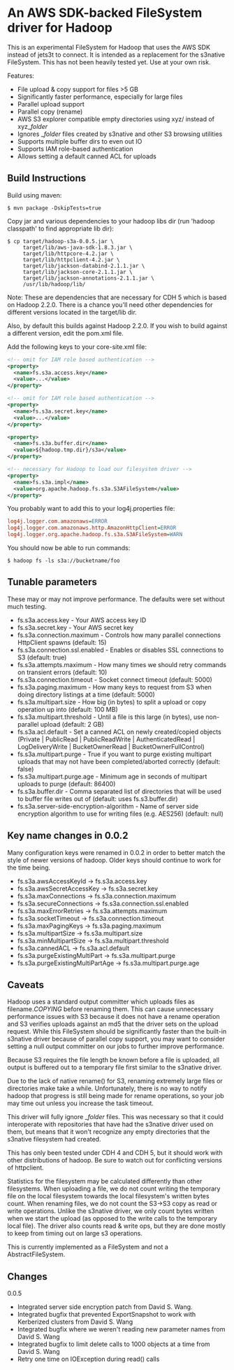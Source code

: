 An AWS SDK-backed FileSystem driver for Hadoop
==============================================

This is an experimental FileSystem for Hadoop that uses the AWS SDK 
instead of jets3t to connect. It is intended as a replacement for the 
s3native FileSystem. This has not been heavily tested yet. Use at your 
own risk.

Features:

- File upload & copy support for files >5 GB
- Significantly faster performance, especially for large files
- Parallel upload support
- Parallel copy (rename)
- AWS S3 explorer compatible empty directories using xyz/ instead of xyz_$folder$
- Ignores _$folder$ files created by s3native and other S3 browsing utilities
- Supports multiple buffer dirs to even out IO
- Supports IAM role-based authentication
- Allows setting a default canned ACL for uploads


Build Instructions
------------------

Build using maven:

```shell
$ mvn package -DskipTests=true
```

Copy jar and various dependencies to your hadoop libs dir 
(run 'hadoop classpath' to find appropriate lib dir):

```shell
$ cp target/hadoop-s3a-0.0.5.jar \
     target/lib/aws-java-sdk-1.8.3.jar \
     target/lib/httpcore-4.2.jar \
     target/lib/httpclient-4.2.jar \
     target/lib/jackson-databind-2.1.1.jar \
     target/lib/jackson-core-2.1.1.jar \
     target/lib/jackson-annotations-2.1.1.jar \
     /usr/lib/hadoop/lib/
```

Note: These are dependencies that are necessary for CDH 5 which is based on
Hadoop 2.2.0. There is a chance you'll need other dependencies for different
versions located in the target/lib dir.

Also, by default this builds against Hadoop 2.2.0. If you wish to build 
against a different version, edit the pom.xml file.

Add the following keys to your core-site.xml file:

```xml
<!-- omit for IAM role based authentication -->
<property>
  <name>fs.s3a.access.key</name>
  <value>...</value>
</property>

<!-- omit for IAM role based authentication -->
<property>
  <name>fs.s3a.secret.key</name>
  <value>...</value>
</property>

<property>
  <name>fs.s3a.buffer.dir</name>
  <value>${hadoop.tmp.dir}/s3a</value>
</property>

<!-- necessary for Hadoop to load our filesystem driver -->
<property>
  <name>fs.s3a.impl</name>
  <value>org.apache.hadoop.fs.s3a.S3AFileSystem</value>
</property>
```

You probably want to add this to your log4j.properties file:

```ini
log4j.logger.com.amazonaws=ERROR
log4j.logger.com.amazonaws.http.AmazonHttpClient=ERROR
log4j.logger.org.apache.hadoop.fs.s3a.S3AFileSystem=WARN
```
You should now be able to run commands:

```shell
$ hadoop fs -ls s3a://bucketname/foo
```


Tunable parameters
------------------

These may or may not improve performance. The defaults were set without 
much testing.

- fs.s3a.access.key - Your AWS access key ID
- fs.s3a.secret.key - Your AWS secret key
- fs.s3a.connection.maximum - Controls how many parallel connections HttpClient spawns (default: 15)
- fs.s3a.connection.ssl.enabled - Enables or disables SSL connections to S3 (default: true)
- fs.s3a.attempts.maximum - How many times we should retry commands on transient errors (default: 10)
- fs.s3a.connection.timeout - Socket connect timeout (default: 5000)
- fs.s3a.paging.maximum - How many keys to request from S3 when doing directory listings at a time (default: 5000)
- fs.s3a.multipart.size - How big (in bytes) to split a upload or copy operation up into (default: 100 MB)
- fs.s3a.multipart.threshold - Until a file is this large (in bytes), use non-parallel upload (default: 2 GB)
- fs.s3a.acl.default - Set a canned ACL on newly created/copied objects (Private | PublicRead | PublicReadWrite | AuthenticatedRead | LogDeliveryWrite | BucketOwnerRead | BucketOwnerFullControl)
- fs.s3a.multipart.purge - True if you want to purge existing multipart uploads that may not have been completed/aborted correctly (default: false)
- fs.s3a.multipart.purge.age - Minimum age in seconds of multipart uploads to purge (default: 86400)
- fs.s3a.buffer.dir - Comma separated list of directories that will be used to buffer file writes out of (default: uses fs.s3.buffer.dir)
- fs.s3a.server-side-encryption-algorithm - Name of server side encryption algorithm to use for writing files (e.g. AES256) (default: null)

Key name changes in 0.0.2
--------------------------

Many configuration keys were renamed in 0.0.2 in order to better match the
style of newer versions of hadoop. Older keys should continue to work for
the time being.

- fs.s3a.awsAccessKeyId -> fs.s3a.access.key
- fs.s3a.awsSecretAccessKey -> fs.s3a.secret.key
- fs.s3a.maxConnections -> fs.s3a.connection.maximum
- fs.s3a.secureConnections -> fs.s3a.connection.ssl.enabled
- fs.s3a.maxErrorRetries -> fs.s3a.attempts.maximum
- fs.s3a.socketTimeout -> fs.s3a.connection.timeout
- fs.s3a.maxPagingKeys -> fs.s3a.paging.maximum
- fs.s3a.multipartSize -> fs.s3a.multipart.size
- fs.s3a.minMultipartSize -> fs.s3a.multipart.threshold
- fs.s3a.cannedACL -> fs.s3a.acl.default
- fs.s3a.purgeExistingMultiPart -> fs.s3a.multipart.purge
- fs.s3a.purgeExistingMultiPartAge -> fs.s3a.multipart.purge.age

Caveats
-------

Hadoop uses a standard output committer which uploads files as 
filename._COPYING_ before renaming them. This can cause unnecessary 
performance issues with S3 because it does not have a rename operation 
and S3 verifies uploads against an md5 that the driver sets on the 
upload request. While this FileSystem should be significantly faster 
than the built-in s3native driver because of parallel copy support, you 
may want to consider setting a null output committer on our jobs to 
further improve performance.

Because S3 requires the file length be known before a file is uploaded, 
all output is buffered out to a temporary file first similar to the 
s3native driver.

Due to the lack of native rename() for S3, renaming extremely large 
files or directories make take a while. Unfortunately, there is no way 
to notify hadoop that progress is still being made for rename 
operations, so your job may time out unless you increase the task 
timeout.

This driver will fully ignore _$folder$ files. This was necessary so 
that it could interoperate with repositories that have had the s3native 
driver used on them, but means that it won't recognize any empty directories
that the s3native filesystem had created.

This has only been tested under CDH 4 and CDH 5, but it should work with other 
distributions of hadoop. Be sure to watch out for conflicting versions 
of httpclient.

Statistics for the filesystem may be calculated differently than other 
filesystems. When uploading a file, we do not count writing the temporary 
file on the local filesystem towards the local filesystem's written bytes 
count. When renaming files, we do not count the S3->S3 copy as read or write 
operations. Unlike the s3native driver, we only count bytes written when we 
start the upload (as opposed to the write calls to the temporary local file). 
The driver also counts read & write ops, but they are done mostly to keep 
from timing out on large s3 operations.

This is currently implemented as a FileSystem and not a AbstractFileSystem.

Changes
-------

0.0.5

- Integrated server side encryption patch from David S. Wang.
- Integrated bugfix that prevented ExportSnapshot to work with Kerberized clusters from  David S. Wang
- Integrated bugfix where we weren't reading new parameter names from David S. Wang
- Integrated bugfix to limit delete calls to 1000 objects at a time from  David S. Wang 
- Retry one time on IOException during read() calls

